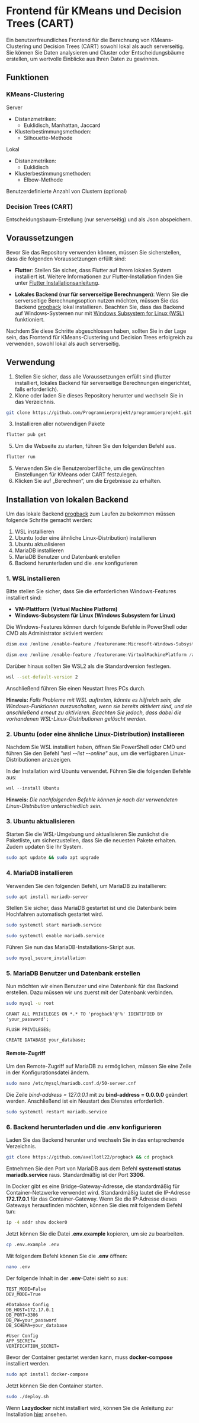 # Frontend für KMeans und Decision Trees (CART) 

Ein benutzerfreundliches Frontend für die Berechnung von KMeans-Clustering und Decision Trees (CART) sowohl lokal als auch serverseitig. Sie können Sie Daten analysieren und Cluster oder Entscheidungsbäume erstellen, um wertvolle Einblicke aus Ihren Daten zu gewinnen.

## Funktionen

### KMeans-Clustering
Server
- Distanzmetriken:
  - Euklidisch, Manhattan, Jaccard
- Klusterbestimmungsmethoden:
  - Silhouette-Methode

Lokal
  - Distanzmetriken:
      - Euklidisch
  - Klusterbestimmungsmethoden:
      - Elbow-Methode

Benutzerdefinierte Anzahl von Clustern (optional)

### Decision Trees (CART)
Entscheidungsbaum-Erstellung (nur serverseitig) und als Json abspeichern.

## Voraussetzungen
Bevor Sie das Repository verwenden können, müssen Sie sicherstellen, dass die folgenden Voraussetzungen erfüllt sind:

- **Flutter**: Stellen Sie sicher, dass Flutter auf Ihrem lokalen System installiert ist. Weitere Informationen zur  Flutter-Installation finden Sie unter [Flutter Installationsanleitung](https://flutter.dev/docs/get-started/install).

- **Lokales Backend (nur für serverseitige Berechnungen)**:
Wenn Sie die serverseitige Berechnungsoption nutzen möchten, müssen Sie das Backend [progback](https://github.com/axellotl22/progback) lokal installieren. Beachten Sie, dass das Backend auf Windows-Systemen nur mit [Windows Subsystem for Linux (WSL)](https://learn.microsoft.com/de-de/windows/wsl/install) funktioniert.

Nachdem Sie diese Schritte abgeschlossen haben, sollten Sie in der Lage sein, das Frontend für KMeans-Clustering und Decision Trees erfolgreich zu verwenden, sowohl lokal als auch serverseitig.

## Verwendung
1. Stellen Sie sicher, dass alle Voraussetzungen erfüllt sind (flutter installiert, lokales Backend für serverseitige Berechnungen eingerichtet, falls erforderlich).
2. Klone oder laden Sie dieses Repository herunter und wechseln Sie in das Verzeichnis.
```bash
git clone https://github.com/Programmierprojekt/programmierprojekt.git && cd programmierprojekt
```
3. Installieren aller notwendigen Pakete
```bash
flutter pub get
```
5. Um die Webseite zu starten, führen Sie den folgenden Befehl aus.
```bash
flutter run
```
5. Verwenden Sie die Benutzeroberfläche, um die gewünschten Einstellungen für KMeans oder CART festzulegen.
6. Klicken Sie auf „Berechnen“, um die Ergebnisse zu erhalten.

## Installation von lokalen Backend
Um das lokale Backend [progback](https://github.com/axellotl22/progback) zum Laufen zu bekommen müssen folgende Schritte gemacht werden:

1. WSL installieren
2. Ubuntu (oder eine ähnliche Linux-Distribution) installieren
3. Ubuntu aktualisieren
4. MariaDB installieren
5. MariaDB Benutzer und Datenbank erstellen
6. Backend herunterladen und die .env kon­fi­gu­rie­ren

### 1. WSL installieren
Bitte stellen Sie sicher, dass Sie die erforderlichen Windows-Features installiert sind:
- **VM-Plattform (Virtual Machine Platform)**
- **Windows-Subsystem für Linux (Windows Subsystem for Linux)**

Die Windows-Features können durch folgende Befehle in PowerShell oder CMD als Administrator aktiviert werden:
```PowerShell
dism.exe /online /enable-feature /featurename:Microsoft-Windows-Subsystem-Linux /all /norestart
```
```PowerShell
dism.exe /online /enable-feature /featurename:VirtualMachinePlatform /all /norestart
```

Darüber hinaus sollten Sie WSL2 als die Standardversion festlegen.
```bash
wsl --set-default-version 2
```
Anschließend führen Sie einen Neustart Ihres PCs durch.

**Hinweis:** *Falls Probleme mit WSL auftreten, könnte es hilfreich sein, die Windows-Funktionen auszuschalten, wenn sie bereits aktiviert sind, und sie anschließend erneut zu aktivieren. Beachten Sie jedoch, dass dabei die vorhandenen WSL-Linux-Distributionen gelöscht werden.*

### 2. Ubuntu (oder eine ähnliche Linux-Distribution) installieren
Nachdem Sie WSL installiert haben, öffnen Sie PowerShell oder CMD und führen Sie den Befehl *"wsl --list --online"* aus, um die verfügbaren Linux-Distributionen anzuzeigen.

In der Installation wird Ubuntu verwendet. Führen Sie die folgenden Befehle aus:
```PowerShell
wsl --install Ubuntu
```
**Hinweis:** *Die nachfolgenden Befehle können je nach der verwendeten Linux-Distribution unterschiedlich sein.*
### 3. Ubuntu aktualisieren
Starten Sie die WSL-Umgebung und aktualisieren Sie zunächst die Paketliste, um sicherzustellen, dass Sie die neuesten Pakete erhalten. Zudem updaten Sie Ihr System.
```bash
sudo apt update && sudo apt upgrade
```
### 4. MariaDB installieren
Verwenden Sie den folgenden Befehl, um MariaDB zu installieren:
```bash
sudo apt install mariadb-server
```
Stellen Sie sicher, dass MariaDB gestartet ist und die Datenbank beim Hochfahren automatisch gestartet wird.
```bash
sudo systemctl start mariadb.service
```
```bash
sudo systemctl enable mariadb.service
```
Führen Sie nun das MariaDB-Installations-Skript aus.
```bash
sudo mysql_secure_installation
```
### 5. MariaDB Benutzer und Datenbank erstellen
Nun möchten wir einen Benutzer und eine Datenbank für das Backend erstellen. Dazu müssen wir uns zuerst mit der Datenbank verbinden.
```bash
sudo mysql -u root
```
```MySql
GRANT ALL PRIVILEGES ON *.* TO 'progback'@'%' IDENTIFIED BY 'your_password';
```
```MySql
FLUSH PRIVILEGES;
```
```MySql
CREATE DATABASE your_database;
```
#### Remote-Zugriff
Um den Remote-Zugriff auf MariaDB zu ermöglichen, müssen Sie eine Zeile in der Konfigurationsdatei ändern.
```bash
sudo nano /etc/mysql/mariadb.conf.d/50-server.cnf
```
Die Zeile *bind-address = 127.0.0.1* mit zu **bind-address = 0.0.0.0** geändert werden. Anschließend ist ein Neustart des Dienstes erforderlich.
```bash
sudo systemctl restart mariadb.service
```
### 6. Backend herunterladen und die .env kon­fi­gu­rie­ren
Laden Sie das Backend herunter und wechseln Sie in das entsprechende Verzeichnis.
```bash
git clone https://github.com/axellotl22/progback && cd progback
```

Entnehmen Sie den Port von MariaDB aus dem Befehl **systemctl status mariadb.service** raus. Standardmäßig ist der Port **3306**.

In Docker gibt es eine Bridge-Gateway-Adresse, die standardmäßig für Container-Netzwerke verwendet wird. Standardmäßig lautet die IP-Adresse **172.17.0.1** für das Container-Gateway. Wenn Sie die IP-Adresse dieses Gateways herausfinden möchten, können Sie dies mit folgendem Befehl tun:
```bash
ip -4 addr show docker0
```

Jetzt können Sie die Datei **.env.example** kopieren, um sie zu bearbeiten.
```bash
cp .env.example .env
```

Mit folgendem Befehl können Sie die **.env** öffnen:
```bash
nano .env
```

Der folgende Inhalt in der **.env**-Datei sieht so aus:
```
TEST_MODE=False
DEV_MODE=True

#Database Config
DB_HOST=172.17.0.1
DB_PORT=3306
DB_PW=your_password
DB_SCHEMA=your_database

#User Config
APP_SECRET=
VERIFICATION_SECRET=
```
Bevor der Container gestartet werden kann, muss **docker-compose** installiert werden.
```bash
sudo apt install docker-compose
```
Jetzt können Sie den Container starten. 
```bash
sudo ./deploy.sh
```
Wenn **Lazydocker** nicht installiert wird, können Sie die Anleitung zur Installation [hier](https://lindevs.com/install-lazydocker-on-ubuntu/) ansehen.
